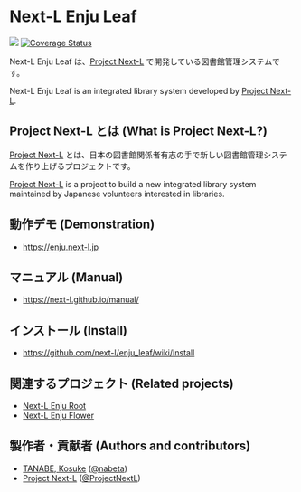 # Next-L Enju Leaf
![](https://github.com/next-l/enju_leaf/workflows/Ruby/badge.svg?branch=2.x)
[![Coverage Status](https://coveralls.io/repos/github/next-l/enju_leaf/badge.svg?branch=2.x)](https://coveralls.io/github/next-l/enju_leaf?branch=2.x)

Next-L Enju Leaf は、[Project Next-L](https://www.next-l.jp) で開発している図書館管理システムです。

Next-L Enju Leaf is an integrated library system developed by [Project
Next-L](https://www.next-l.jp).

## Project Next-L とは (What is Project Next-L?)
[Project Next-L](https://www.next-l.jp)
とは、日本の図書館関係者有志の手で新しい図書館管理システムを作り上げるプロジェクトです。

[Project Next-L](https://www.next-l.jp) is a project to build a new integrated
library system maintained by Japanese volunteers interested in libraries.

## 動作デモ (Demonstration)
* https://enju.next-l.jp


## マニュアル (Manual)
* https://next-l.github.io/manual/


## インストール (Install)
* https://github.com/next-l/enju_leaf/wiki/Install


## 関連するプロジェクト (Related projects)
* [Next-L Enju Root](https://github.com/next-l/enju_root)
* [Next-L Enju Flower](https://github.com/next-l/enju_flower)


## 製作者・貢献者 (Authors and contributors)
* [TANABE, Kosuke](https://github.com/nabeta) ([@nabeta](https://twitter.com/nabeta))
* [Project Next-L](https://www.next-l.jp) ([@ProjectNextL](https://twitter.com/ProjectNextL))
